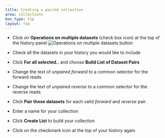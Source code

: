 ```yaml
---
title: Creating a paired collection
area: collections
box_type: tip
layout: faq
---
```



* Click on **Operations on multiple datasets** (check box icon) at the top of the history panel ![Operations on multiple datasets button](../../../galaxy-interface/images/historyItemControls.png)
* Check all the datasets in your history you would like to include
* Click **For all selected..** and choose **Build List of Dataset Pairs**

* Change the text of *unpaired forward* to a common selector for the forward reads
* Change the text of *unpaired reverse* to a common selector for the reverse reads
* Click **Pair these datasets** for each valid *forward* and *reverse* pair.
* Enter a name for your collection
* Click **Create List** to build your collection
* Click on the checkmark icon at the top of your history again
